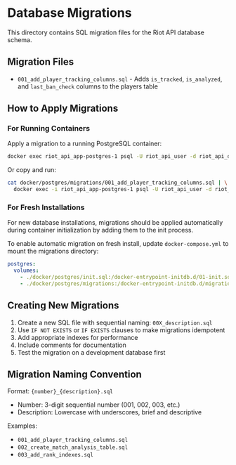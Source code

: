 # Database Migrations

This directory contains SQL migration files for the Riot API database schema.

## Migration Files

- `001_add_player_tracking_columns.sql` - Adds `is_tracked`, `is_analyzed`, and `last_ban_check` columns to the players table

## How to Apply Migrations

### For Running Containers

Apply a migration to a running PostgreSQL container:

```bash
docker exec riot_api_app-postgres-1 psql -U riot_api_user -d riot_api_db -f /docker-entrypoint-initdb.d/migrations/001_add_player_tracking_columns.sql
```

Or copy and run:

```bash
cat docker/postgres/migrations/001_add_player_tracking_columns.sql | \
  docker exec -i riot_api_app-postgres-1 psql -U riot_api_user -d riot_api_db
```

### For Fresh Installations

For new database installations, migrations should be applied automatically during container initialization by adding them to the init process.

To enable automatic migration on fresh install, update `docker-compose.yml` to mount the migrations directory:

```yaml
postgres:
  volumes:
    - ./docker/postgres/init.sql:/docker-entrypoint-initdb.d/01-init.sql
    - ./docker/postgres/migrations:/docker-entrypoint-initdb.d/migrations
```

## Creating New Migrations

1. Create a new SQL file with sequential naming: `00X_description.sql`
2. Use `IF NOT EXISTS` or `IF EXISTS` clauses to make migrations idempotent
3. Add appropriate indexes for performance
4. Include comments for documentation
5. Test the migration on a development database first

## Migration Naming Convention

Format: `{number}_{description}.sql`

- Number: 3-digit sequential number (001, 002, 003, etc.)
- Description: Lowercase with underscores, brief and descriptive

Examples:

- `001_add_player_tracking_columns.sql`
- `002_create_match_analysis_table.sql`
- `003_add_rank_indexes.sql`
